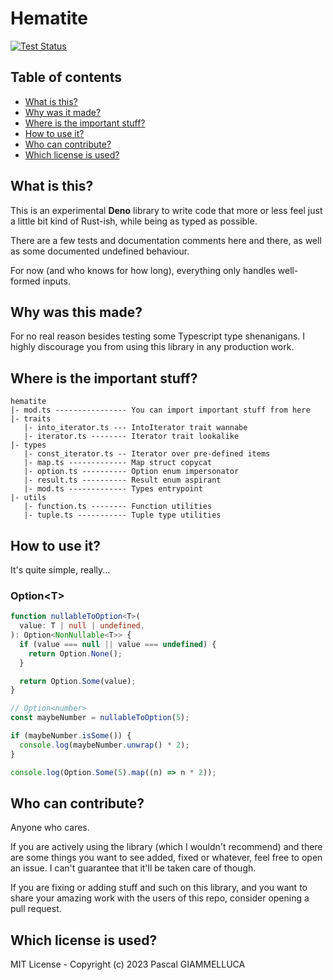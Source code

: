 # Hematite

[![Test Status](
    https://github.com/pgiammel/hematite/actions/workflows/deno-test.yml/badge.svg
)](https://github.com/pgiammel/hematite/actions/workflows/deno-test.yml)

## Table of contents

- [What is this?](#what-is-this)
- [Why was it made?](#why-was-this-made)
- [Where is the important stuff?](#where-is-the-important-stuff)
- [How to use it?](#how-to-use-it)
- [Who can contribute?](#who-can-contribute)
- [Which license is used?](#which-license-is-used)

## What is this?

This is an experimental **Deno** library to write code that more or less feel
just a little bit kind of Rust-ish, while being as typed as possible.

There are a few tests and documentation comments here and there, as well as some
documented undefined behaviour.

For now (and who knows for how long), everything only handles well-formed
inputs.

## Why was this made?

For no real reason besides testing some Typescript type shenanigans. I highly
discourage you from using this library in any production work.

## Where is the important stuff?

```
hematite
|- mod.ts ---------------- You can import important stuff from here
|- traits
   |- into_iterator.ts --- IntoIterator trait wannabe
   |- iterator.ts -------- Iterator trait lookalike
|- types
   |- const_iterator.ts -- Iterator over pre-defined items
   |- map.ts ------------- Map struct copycat
   |- option.ts ---------- Option enum impersonator
   |- result.ts ---------- Result enum aspirant
   |- mod.ts ------------- Types entrypoint
|- utils
   |- function.ts -------- Function utilities
   |- tuple.ts ----------- Tuple type utilities
```

## How to use it?

It's quite simple, really...

### Option\<T>

```typescript
function nullableToOption<T>(
  value: T | null | undefined,
): Option<NonNullable<T>> {
  if (value === null || value === undefined) {
    return Option.None();
  }

  return Option.Some(value);
}

// Option<number>
const maybeNumber = nullableToOption(5);

if (maybeNumber.isSome()) {
  console.log(maybeNumber.unwrap() * 2);
}
```

```typescript
console.log(Option.Some(5).map((n) => n * 2));
```

## Who can contribute?

Anyone who cares.

If you are actively using the library (which I wouldn't recommend) and there are
some things you want to see added, fixed or whatever, feel free to open an
issue. I can't guarantee that it'll be taken care of though.

If you are fixing or adding stuff and such on this library, and you want to
share your amazing work with the users of this repo, consider opening a pull
request.

## Which license is used?

MIT License - Copyright (c) 2023 Pascal GIAMMELLUCA
